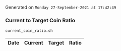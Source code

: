 Generated on `Monday 27-September-2021 at 17:42:49`

### Current to Target Coin Ratio
`current_coin_ratio.sh`

Date|Current|Target|Ratio
---|---|---|---
